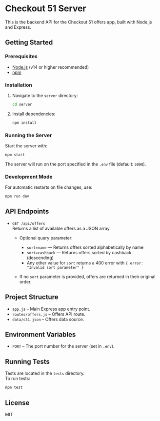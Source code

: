 # Checkout 51 Server

This is the backend API for the Checkout 51 offers app, built with Node.js and Express.

## Getting Started

### Prerequisites

- [Node.js](https://nodejs.org/) (v14 or higher recommended)
- [npm](https://www.npmjs.com/)

### Installation

1. Navigate to the `server` directory:
   ```sh
   cd server
   ```

2. Install dependencies:
   ```sh
   npm install
   ```

### Running the Server

Start the server with:

```sh
npm start
```

The server will run on the port specified in the `.env` file (default: `5000`).

### Development Mode

For automatic restarts on file changes, use:

```sh
npm run dev
```

## API Endpoints

- `GET /api/offers`  
  Returns a list of available offers as a JSON array.

  - Optional query parameter:  
    - `sort=name` — Returns offers sorted alphabetically by name  
    - `sort=cashback` — Returns offers sorted by cashback (descending)  
    - Any other value for `sort` returns a 400 error with `{ error: "Invalid sort parameter" }`

  - If no `sort` parameter is provided, offers are returned in their original order.

## Project Structure

- `app.js` – Main Express app entry point.
- `routes/offers.js` – Offers API route.
- `data/c51.json` – Offers data source.

## Environment Variables

- `PORT` – The port number for the server (set in `.env`).

## Running Tests

Tests are located in the `tests` directory.  
To run tests:

```sh
npm test
```

## License

MIT